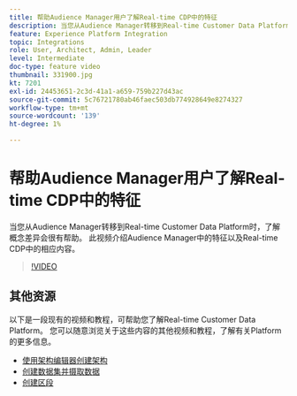 ```yaml
---
title: 帮助Audience Manager用户了解Real-time CDP中的特征
description: 当您从Audience Manager转移到Real-time Customer Data Platform时，了解概念差异会很有帮助。 此视频介绍Audience Manager中的特征以及Real-time CDP中的相应内容。
feature: Experience Platform Integration
topic: Integrations
role: User, Architect, Admin, Leader
level: Intermediate
doc-type: feature video
thumbnail: 331900.jpg
kt: 7201
exl-id: 24453651-2c3d-41a1-a659-759b227d43ac
source-git-commit: 5c76721780ab46faec503db774928649e8274327
workflow-type: tm+mt
source-wordcount: '139'
ht-degree: 1%

---
```


# 帮助Audience Manager用户了解Real-time CDP中的特征

当您从Audience Manager转移到Real-time Customer Data Platform时，了解概念差异会很有帮助。 此视频介绍Audience Manager中的特征以及Real-time CDP中的相应内容。

>[!VIDEO](https://video.tv.adobe.com/v/331900/?quality=12&learn=on)

## 其他资源

以下是一段现有的视频和教程，可帮助您了解Real-time Customer Data Platform。 您可以随意浏览关于这些内容的其他视频和教程，了解有关Platform的更多信息。

* [使用架构编辑器创建架构](https://experienceleague.adobe.com/docs/experience-platform/xdm/tutorials/create-schema-ui.html?lang=en#getting-started)
* [创建数据集并摄取数据](https://experienceleague.adobe.com/docs/platform-learn/tutorials/data-ingestion/create-datasets-and-ingest-data.html?lang=en#data-ingestion)
* [创建区段](https://experienceleague.adobe.com/docs/platform-learn/tutorials/segments/create-segments.html?lang=en#segments)
